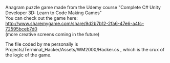 Anagram puzzle game made from the Udemy course "Complete C# Unity Developer 3D: Learn to Code Making Games"  
You can check out the game here: http://www.sharemygame.com/share/9d2b7b12-2fa6-47e6-a4fc-72595bceb7d0  
(more creative screens coming in the future) 

The file coded by me personally is Projects/Terminal_Hacker/Assets/WM2000/Hacker.cs , which is the crux of the logic of the game.
